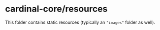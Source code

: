 # cardinal-core/resources

This folder contains static resources (typically an `"images"` folder as well).
